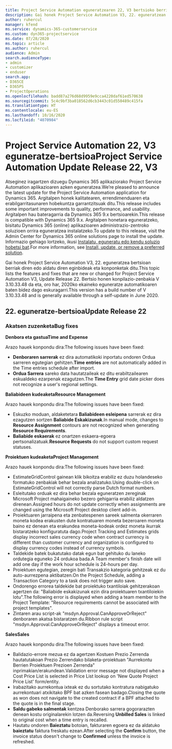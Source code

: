 ```yaml
---
title: Project Service Automation eguneratzearen 22, V3 bertsioko berrikuntzak edo aldaketak
description: Gai honek Project Service Automation V3, 22. eguneratzean erabilgarri dauden eginbideak eta konponketak ditu.
author: ruhercul
manager: kfend
ms.service: dynamics-365-customerservice
ms.custom: dyn365-projectservice
ms.date: 07/28/2020
ms.topic: article
ms.author: ruhercul
audience: Admin
search.audienceType:
- admin
- customizer
- enduser
search.app:
- D365CE
- D365PS
- ProjectOperations
ms.openlocfilehash: badd87a276d68d9959e9cca4220daf61ed570638
ms.sourcegitcommit: 5c4c9bf3ba018562d6cb3443c01d550489c415fa
ms.translationtype: HT
ms.contentlocale: eu-ES
ms.lasthandoff: 10/16/2020
ms.locfileid: "4070984"
---
```

# <a name="project-service-automation-update-release-22-v3"></a><span data-ttu-id="8f1cf-103">Project Service Automation 22, V3 eguneratze-bertsioa</span><span class="sxs-lookup"><span data-stu-id="8f1cf-103">Project Service Automation Update Release 22, V3</span></span>

<span data-ttu-id="8f1cf-104">Atseginez iragartzen dizuegu Dynamics 365 aplikaziorako Project Service Automation aplikazioaren azken eguneratzea.</span><span class="sxs-lookup"><span data-stu-id="8f1cf-104">We’re pleased to announce the latest update for the Project Service Automation application for Dynamics 365.</span></span> <span data-ttu-id="8f1cf-105">Argitalpen honek kalitatearen, errendimenduaren eta erabilgarritasunaren hobekuntza garrantzitsuak ditu.</span><span class="sxs-lookup"><span data-stu-id="8f1cf-105">This release includes some important improvements to quality, performance, and usability.</span></span> <span data-ttu-id="8f1cf-106">Argitalpen hau bateragarria da Dynamics 365 9.x bertsioarekin.</span><span class="sxs-lookup"><span data-stu-id="8f1cf-106">This release is compatible with Dynamics 365 9.x.</span></span> <span data-ttu-id="8f1cf-107">Argitalpen honetara eguneratzeko, bisitatu Dynamics 365 (online) aplikazioaren administrazio-zentroko soluzioen orrira eguneratzea instalatzeko.</span><span class="sxs-lookup"><span data-stu-id="8f1cf-107">To update to this release, visit the Admin Center for Dynamics 365 online solutions page to install the update.</span></span> <span data-ttu-id="8f1cf-108">Informazio gehiago lortzeko, ikusi [Instalatu, eguneratu edo kendu soluzio hobetsi bat](https://docs.microsoft.com/power-platform/admin/install-remove-preferred-solution).</span><span class="sxs-lookup"><span data-stu-id="8f1cf-108">For more information, see [Install, update, or remove a preferred solution](https://docs.microsoft.com/power-platform/admin/install-remove-preferred-solution).</span></span>

<span data-ttu-id="8f1cf-109">Gai honek Project Service Automation V3, 22. eguneratzea bertsioan berriak diren edo aldatu diren eginbideak eta konponketak ditu.</span><span class="sxs-lookup"><span data-stu-id="8f1cf-109">This topic lists the features and fixes that are new or changed for Project Service Automation V3, Update Release 22.</span></span> <span data-ttu-id="8f1cf-110">Bertsio honen konpilazio-zenbakia V 3.10.33.48 da eta, oro har, 2020ko ekaineko eguneratze automatikoaren baten bidez dago eskuragarri.</span><span class="sxs-lookup"><span data-stu-id="8f1cf-110">This version has a build number of V 3.10.33.48 and is generally available through a self-update in June 2020.</span></span>

## <a name="update-release-22"></a><span data-ttu-id="8f1cf-111">22. eguneratze-bertsioa</span><span class="sxs-lookup"><span data-stu-id="8f1cf-111">Update Release 22</span></span>

### <a name="bug-fixes"></a><span data-ttu-id="8f1cf-112">Akatsen zuzenketa</span><span class="sxs-lookup"><span data-stu-id="8f1cf-112">Bug fixes</span></span>



<span data-ttu-id="8f1cf-113">**Denbora eta gastua**</span><span class="sxs-lookup"><span data-stu-id="8f1cf-113">**Time and Expense**</span></span>

<span data-ttu-id="8f1cf-114">Arazo hauek konpondu dira:</span><span class="sxs-lookup"><span data-stu-id="8f1cf-114">The following issues have been fixed:</span></span>

- <span data-ttu-id="8f1cf-115">**Denboraren sarrerak** ez dira automatikoki inportatu ondoren Ordua sarreren egutegian gehitzen.</span><span class="sxs-lookup"><span data-stu-id="8f1cf-115">**Time entries** are not automatically added in the Time entries schedule after import.</span></span>
- <span data-ttu-id="8f1cf-116">**Ordua Sarrera** sareko data hautatzaileak ez ditu erabiltzailearen eskualdeko ezarpenak ezagutzen.</span><span class="sxs-lookup"><span data-stu-id="8f1cf-116">The **Time Entry** grid date picker does not recognize a user's regional settings.</span></span>

<span data-ttu-id="8f1cf-117">**Baliabideen kudeaketa**</span><span class="sxs-lookup"><span data-stu-id="8f1cf-117">**Resource Management**</span></span>

<span data-ttu-id="8f1cf-118">Arazo hauek konpondu dira:</span><span class="sxs-lookup"><span data-stu-id="8f1cf-118">The following issues have been fixed:</span></span>

- <span data-ttu-id="8f1cf-119">Eskuzko moduan, aldaketetara **Baliabideen esleipena** sarrerak ez dira ezagutzen sortzen **Baliabide Eskakizunak**.</span><span class="sxs-lookup"><span data-stu-id="8f1cf-119">In manual mode, changes to **Resource Assignment** contours are not recognized when generating **Resource Requirements**.</span></span>
- <span data-ttu-id="8f1cf-120">**Baliabide eskaerak** ez onartzen eskaera-egoera pertsonalizatuak.</span><span class="sxs-lookup"><span data-stu-id="8f1cf-120">**Resource Requests** do not support custom request statuses.</span></span>

<span data-ttu-id="8f1cf-121">**Proiektuen kudeaketa**</span><span class="sxs-lookup"><span data-stu-id="8f1cf-121">**Project Management**</span></span>

<span data-ttu-id="8f1cf-122">Arazo hauek konpondu dira:</span><span class="sxs-lookup"><span data-stu-id="8f1cf-122">The following issues have been fixed:</span></span>

- <span data-ttu-id="8f1cf-123">EstimateGridControl gainean klik bikoitza erabiliz ez duzu holandeseko formatuko zenbakiak behar bezala analizatuko.</span><span class="sxs-lookup"><span data-stu-id="8f1cf-123">Using double-click on EstimateGridControl will not correctly parse Dutch format numbers.</span></span>
- <span data-ttu-id="8f1cf-124">Esleitutako orduak ez dira behar bezala eguneratzen zereginak Microsoft Project mahaigaineko bezero gehigarria erabiliz aldatzen direnean.</span><span class="sxs-lookup"><span data-stu-id="8f1cf-124">Assigned hours do not update correctly when assignments are changed using the Microsoft Project desktop client add-in.</span></span>
- <span data-ttu-id="8f1cf-125">Proiektuaren jarraipena eta zenbatespenen sareek salmenta okerraren moneta kodea erakusten dute kontratuaren moneta bezeroaren moneta baino ez denean eta erakundea moneta-kodeak ordez moneta ikurrak bistaratzeko konfiguratuta dago.</span><span class="sxs-lookup"><span data-stu-id="8f1cf-125">Project Tracking and Estimates grids display incorrect sales currency code when contract currency is different than customer currency and organization is configured to display currency codes instead of currency symbols.</span></span>
- <span data-ttu-id="8f1cf-126">Taldekide batek bukatutako datak egun bat gehituko du laneko ordutegia eguneko 24 ordukoa bada.</span><span class="sxs-lookup"><span data-stu-id="8f1cf-126">A Team member's finish date will add one day if the work hour schedule is 24-hours per day.</span></span>
- <span data-ttu-id="8f1cf-127">Proiektuen egutegian, zeregin bati Transakzio kategoria gehitzeak ez du auto-aurrezpena aktibatzen.</span><span class="sxs-lookup"><span data-stu-id="8f1cf-127">On the Project Schedule, adding a Transaction Category to a task does not trigger auto save.</span></span>
- <span data-ttu-id="8f1cf-128">Ondorengo errorea taldekide bat proiektuko txantiloiak gehitzerakoan agertzen da: "Baliabide eskakizunak ezin dira proiektuaren txantiloiekin lotu".</span><span class="sxs-lookup"><span data-stu-id="8f1cf-128">The following error is displayed when adding a team member to the Project Template: "Resource requirements cannot be associated with project templates".</span></span> 
- <span data-ttu-id="8f1cf-129">Zintaren arau script-ak "msdyn.Approval.CanApproveOrReject" denboraren akatsa bistaratzen du.</span><span class="sxs-lookup"><span data-stu-id="8f1cf-129">Ribbon rule script "msdyn.Approval.CanApproveOrReject" displays a timeout error.</span></span>

<span data-ttu-id="8f1cf-130">**Sales**</span><span class="sxs-lookup"><span data-stu-id="8f1cf-130">**Sales**</span></span>

<span data-ttu-id="8f1cf-131">Arazo hauek konpondu dira:</span><span class="sxs-lookup"><span data-stu-id="8f1cf-131">The following issues have been fixed:</span></span>

- <span data-ttu-id="8f1cf-132">Balidazio-errore mezua ez da agertzen Kostuen Prezio Zerrenda hautatutakoan Prezio Zerrendako bilaketa-proiektuan "Aurrekontu Berrien Proiektuen Prezioen Zerrenda" inprimakian/erakundean.</span><span class="sxs-lookup"><span data-stu-id="8f1cf-132">Validation error message not displayed when a Cost Price List is selected in Price List lookup on 'New Quote Project Price List' form/entity.</span></span>
- <span data-ttu-id="8f1cf-133">Irabazitako aurrekontua ixteak ez du sortutako kontratura nabigatuko aurrekontuari atxikitako BPF bat azken fasean badago.</span><span class="sxs-lookup"><span data-stu-id="8f1cf-133">Closing the quote as won does not navigate to the created contract if a BPF attached to the quote is in the final stage.</span></span>
- <span data-ttu-id="8f1cf-134">**Saldu gabeko salmentak** kentzea Denborako sarrera gogorarazten denean kostu originalarekin lotzen da.</span><span class="sxs-lookup"><span data-stu-id="8f1cf-134">Reversing **Unbilled Sales** is linked to original cost when a time entry is recalled.</span></span>
- <span data-ttu-id="8f1cf-135">Hautatu ondoren **Baieztatu** botoian, fakturaren egoera ez da aldatuko **baieztatu** faktura freskatu ezean.</span><span class="sxs-lookup"><span data-stu-id="8f1cf-135">After selecting the **Confirm** button, the invoice status doesn't change to **Confirmed** unless the invoice is refreshed.</span></span>
